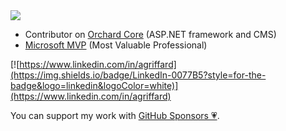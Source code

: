 <img src="https://github-readme-stats.vercel.app/api?username=agriffard&count_private=false&show_icons=true&theme=light&include_all_commits=false">

- Contributor on [Orchard Core](https://github.com/OrchardCMS/OrchardCore) (ASP.NET framework and CMS)
- [Microsoft MVP](https://mvp.microsoft.com/en-us/PublicProfile/5000870?fullName=Antoine%20Griffard) (Most Valuable Professional)

[![https://www.linkedin.com/in/agriffard](https://img.shields.io/badge/LinkedIn-0077B5?style=for-the-badge&logo=linkedin&logoColor=white)](https://www.linkedin.com/in/agriffard)

You can support my work with [GitHub Sponsors 💗](https://github.com/sponsors/agriffard).
